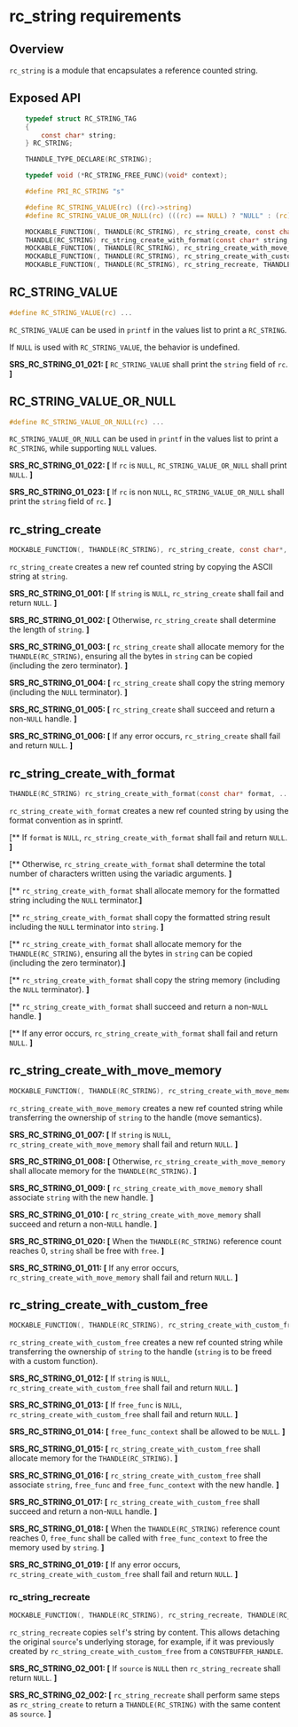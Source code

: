 # rc_string requirements

## Overview

`rc_string` is a module that encapsulates a reference counted string.

## Exposed API

```c
    typedef struct RC_STRING_TAG
    {
        const char* string;
    } RC_STRING;

    THANDLE_TYPE_DECLARE(RC_STRING);

    typedef void (*RC_STRING_FREE_FUNC)(void* context);

    #define PRI_RC_STRING "s"

    #define RC_STRING_VALUE(rc) ((rc)->string)
    #define RC_STRING_VALUE_OR_NULL(rc) (((rc) == NULL) ? "NULL" : (rc)->string)

    MOCKABLE_FUNCTION(, THANDLE(RC_STRING), rc_string_create, const char*, string);
    THANDLE(RC_STRING) rc_string_create_with_format(const char* string, ...);
    MOCKABLE_FUNCTION(, THANDLE(RC_STRING), rc_string_create_with_move_memory, const char*, string);
    MOCKABLE_FUNCTION(, THANDLE(RC_STRING), rc_string_create_with_custom_free, const char*, string, RC_STRING_FREE_FUNC, free_func, void*, free_func_context);
    MOCKABLE_FUNCTION(, THANDLE(RC_STRING), rc_string_recreate, THANDLE(RC_STRING), self);
```

## RC_STRING_VALUE

```c
#define RC_STRING_VALUE(rc) ...
```

`RC_STRING_VALUE` can be used in `printf` in the values list to print a `RC_STRING`.

If `NULL` is used with `RC_STRING_VALUE`, the behavior is undefined.

**SRS_RC_STRING_01_021: [** `RC_STRING_VALUE` shall print the `string` field of `rc`. **]**

## RC_STRING_VALUE_OR_NULL

```c
#define RC_STRING_VALUE_OR_NULL(rc) ...
```

`RC_STRING_VALUE_OR_NULL` can be used in `printf` in the values list to print a `RC_STRING`, while supporting `NULL` values.

**SRS_RC_STRING_01_022: [** If `rc` is `NULL`, `RC_STRING_VALUE_OR_NULL` shall print `NULL`. **]**

**SRS_RC_STRING_01_023: [** If `rc` is non `NULL`, `RC_STRING_VALUE_OR_NULL` shall print the `string` field of `rc`. **]**

## rc_string_create

```c
MOCKABLE_FUNCTION(, THANDLE(RC_STRING), rc_string_create, const char*, string);
```

`rc_string_create` creates a new ref counted string by copying the ASCII string at `string`.

**SRS_RC_STRING_01_001: [** If `string` is `NULL`, `rc_string_create` shall fail and return `NULL`. **]**

**SRS_RC_STRING_01_002: [** Otherwise, `rc_string_create` shall determine the length of `string`. **]**

**SRS_RC_STRING_01_003: [** `rc_string_create` shall allocate memory for the `THANDLE(RC_STRING)`, ensuring all the bytes in `string` can be copied (including the zero terminator). **]**

**SRS_RC_STRING_01_004: [** `rc_string_create` shall copy the string memory (including the `NULL` terminator). **]**

**SRS_RC_STRING_01_005: [** `rc_string_create` shall succeed and return a non-`NULL` handle. **]**

**SRS_RC_STRING_01_006: [** If any error occurs, `rc_string_create` shall fail and return `NULL`. **]**

## rc_string_create_with_format

```c
THANDLE(RC_STRING) rc_string_create_with_format(const char* format, ...);
```

`rc_string_create_with_format` creates a new ref counted string by using the format convention as in sprintf.

[** If `format` is `NULL`, `rc_string_create_with_format` shall fail and return `NULL`. **]**

[** Otherwise, `rc_string_create_with_format` shall determine the total number of characters written using the variadic arguments. **]**

[** `rc_string_create_with_format` shall allocate memory for the formatted string including the `NULL` terminator.**]**

[** `rc_string_create_with_format` shall copy the formatted string result including the `NULL` terminator into `string`. **]**

[** `rc_string_create_with_format` shall allocate memory for  the `THANDLE(RC_STRING)`, ensuring all the bytes in `string` can be copied (including the zero terminator).**]**

[** `rc_string_create_with_format` shall copy the string memory (including the `NULL` terminator). **]**

[** `rc_string_create_with_format` shall succeed and return a non-`NULL` handle. **]**

[** If any error occurs, `rc_string_create_with_format` shall fail and return `NULL`. **]**




## rc_string_create_with_move_memory

```c
MOCKABLE_FUNCTION(, THANDLE(RC_STRING), rc_string_create_with_move_memory, char*, string);
```

`rc_string_create_with_move_memory` creates a new ref counted string while transferring the ownership of `string` to the handle (move semantics).

**SRS_RC_STRING_01_007: [** If `string` is `NULL`, `rc_string_create_with_move_memory` shall fail and return `NULL`. **]**

**SRS_RC_STRING_01_008: [** Otherwise, `rc_string_create_with_move_memory` shall allocate memory for the `THANDLE(RC_STRING)`. **]**

**SRS_RC_STRING_01_009: [** `rc_string_create_with_move_memory` shall associate `string` with the new handle. **]**

**SRS_RC_STRING_01_010: [** `rc_string_create_with_move_memory` shall succeed and return a non-`NULL` handle. **]**

**SRS_RC_STRING_01_020: [** When the `THANDLE(RC_STRING)` reference count reaches 0, `string` shall be free with `free`. **]**

**SRS_RC_STRING_01_011: [** If any error occurs, `rc_string_create_with_move_memory` shall fail and return `NULL`. **]**

## rc_string_create_with_custom_free

```c
MOCKABLE_FUNCTION(, THANDLE(RC_STRING), rc_string_create_with_custom_free, const char*, string, RC_STRING_FREE_FUNC, free_func, void*, free_func_context);
```

`rc_string_create_with_custom_free` creates a new ref counted string while transferring the ownership of `string` to the handle (`string` is to be freed with a custom function).

**SRS_RC_STRING_01_012: [** If `string` is `NULL`, `rc_string_create_with_custom_free` shall fail and return `NULL`. **]**

**SRS_RC_STRING_01_013: [** If `free_func` is `NULL`, `rc_string_create_with_custom_free` shall fail and return `NULL`. **]**

**SRS_RC_STRING_01_014: [** `free_func_context` shall be allowed to be `NULL`. **]**

**SRS_RC_STRING_01_015: [** `rc_string_create_with_custom_free` shall allocate memory for the `THANDLE(RC_STRING)`. **]**

**SRS_RC_STRING_01_016: [** `rc_string_create_with_custom_free` shall associate `string`, `free_func` and `free_func_context` with the new handle. **]**

**SRS_RC_STRING_01_017: [** `rc_string_create_with_custom_free` shall succeed and return a non-`NULL` handle. **]**

**SRS_RC_STRING_01_018: [** When the `THANDLE(RC_STRING)` reference count reaches 0, `free_func` shall be called with `free_func_context` to free the memory used by `string`. **]**

**SRS_RC_STRING_01_019: [** If any error occurs, `rc_string_create_with_custom_free` shall fail and return `NULL`. **]**

### rc_string_recreate
```c
MOCKABLE_FUNCTION(, THANDLE(RC_STRING), rc_string_recreate, THANDLE(RC_STRING), source);
```

`rc_string_recreate` copies `self`'s string by content. This allows detaching the original `source`'s underlying storage, for example, if it was previously created by `rc_string_create_with_custom_free` from a `CONSTBUFFER_HANDLE`.

**SRS_RC_STRING_02_001: [** If `source` is `NULL` then `rc_string_recreate` shall return `NULL`. **]**

**SRS_RC_STRING_02_002: [** `rc_string_recreate` shall perform same steps as `rc_string_create` to return a `THANDLE(RC_STRING)` with the same content as `source`. **]**



